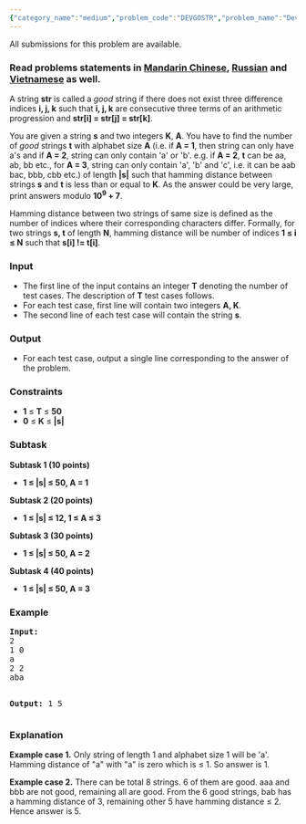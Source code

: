 ```yaml
---
{"category_name":"medium","problem_code":"DEVGOSTR","problem_name":"Devu and good strings","languages_supported":{"0":"ADA","1":"ASM","2":"BASH","3":"BF","4":"C","5":"C99 strict","6":"CAML","7":"CLOJ","8":"CLPS","9":"CPP 4.3.2","10":"CPP 4.9.2","11":"CPP14","12":"CS2","13":"D","14":"ERL","15":"FORT","16":"FS","17":"GO","18":"HASK","19":"ICK","20":"ICON","21":"JAVA","22":"JS","23":"LISP clisp","24":"LISP sbcl","25":"LUA","26":"NEM","27":"NICE","28":"NODEJS","29":"PAS fpc","30":"PAS gpc","31":"PERL","32":"PERL6","33":"PHP","34":"PIKE","35":"PRLG","36":"PYPY","37":"PYTH","38":"PYTH 3.4","39":"RUBY","40":"SCALA","41":"SCM chicken","42":"SCM guile","43":"SCM qobi","44":"ST","45":"TCL","46":"TEXT","47":"WSPC"},"max_timelimit":2,"source_sizelimit":50000,"problem_author":"admin2","problem_tester":"xcwgf666","date_added":"2-03-2016","tags":{"0":"admin2","1":"april16","2":"arithmetic","3":"easy","4":"hamming"},"editorial_url":"http://discuss.codechef.com/problems/DEVGOSTR","time":{"view_start_date":1460374200,"submit_start_date":1460374200,"visible_start_date":1460374200,"end_date":1735669800},"layout":"problem"}
---
```

<span class="solution-visible-txt">All submissions for this problem are available.</span><h3> Read problems statements in <a target="_blank" href="http://www.codechef.com/download/translated/APRIL16/mandarin/DEVGOSTR.pdf">Mandarin Chinese</a>, <a target="_blank" href="http://www.codechef.com/download/translated/APRIL16/russian/DEVGOSTR.pdf">Russian</a> and <a target="_blank" href="http://www.codechef.com/download/translated/APRIL16/vietnamese/DEVGOSTR.pdf">Vietnamese</a> as well.</h3>
<p>A string <b>str</b> is called a <em>good</em> string if there does not exist three difference indices <b>i, j, k</b> such that <b>i, j, k</b> are  consecutive three terms of an arithmetic progression and <b>str[i] = str[j] = str[k]</b>. </p>
<p>
You are given a string <b>s</b> and two integers <b>K</b>, <b>A</b>. You have to find the number of <em>good</em> strings <b>t</b> with alphabet size <b>A</b> (i.e. if <b>A = 1</b>, then string can only have a's and if <b>A = 2</b>, string can only contain 'a' or 'b'. e.g. if <b>A = 2</b>, <b>t</b> can be aa, ab, bb etc., for <b>A = 3</b>, string can only contain 'a', 'b' and 'c', i.e. it can be aab bac, bbb, cbb etc.) of length <b>|s|</b> such that hamming distance between strings <b>s</b> and <b>t</b> is less than or equal to <b>K</b>. As the answer could be very large, print answers modulo <b>10<sup>9</sup> + 7</b>.
</p>
<p>
Hamming distance between two strings of same size is defined as the number of indices where their corresponding characters differ. Formally, for two strings <b>s, t</b> of length <b>N</b>, hamming distance will be number of indices <b>1 ≤ i ≤ N</b> such that <b>s[i] != t[i]</b>.
</p>
<h3>Input</h3>
<ul>
<li>The first line of the input contains an integer <b>T</b> denoting the number of test cases. The description of <b>T</b> test cases follows.</li>
<li>For each test case, first line will contain two integers <b>A, K</b>.</li>
<li>The second line of each test case will contain the string <b>s</b>.</li>
</ul>
<h3>Output</h3>
<ul>
<li>For each test case, output a single line corresponding to the answer of the problem.</li>
</ul>
<h3>Constraints</h3>
<ul>
<li><b>1</b> ≤ <b>T</b> ≤ <b> 50</b></li>
<li><b>0</b> ≤ <b>K</b> ≤ <b> |s|</b></li>
</ul>
<h3>Subtask</h3>
<p><b>Subtask 1 (10 points)</b></p>
<ul>
<li><b>1 ≤ |s| ≤ 50, A = 1</b></li>
</ul>
<p><b>Subtask 2 (20 points)</b></p>
<ul>
<li><b>1 ≤ |s| ≤ 12, 1 ≤ A ≤ 3</b></li>
</ul>
<p><b>Subtask 3 (30 points)</b></p>
<ul>
<li><b>1 ≤ |s| ≤ 50, A = 2</b></li>
</ul>
<p><b>Subtask 4 (40 points)</b></p>
<ul>
<li><b>1 ≤ |s| ≤ 50, A = 3</b></li>
</ul>
<h3>Example</h3>
<pre><b>Input:</b>
2
1 0
a
2 2
aba

<b>Output:</b>
1
5
</pre><h3>Explanation</h3>
<p><b>Example case 1.</b> Only string of length 1 and alphabet size 1 will be 'a'. Hamming distance of "a" with "a" is zero which is ≤ 1. So answer is 1.</p>
<p><b>Example case 2.</b> There can be total 8 strings. 6 of them are good. aaa and bbb are not good, remaining all are good. From the 6 good strings, bab has a hamming distance of 3, remaining other 5 have hamming distance ≤ 2. Hence answer is 5.</p>
